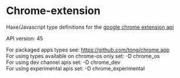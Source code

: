 
# Chrome-extension

Haxe/Javascript type definitions for the [google chrome extension api](https://developer.chrome.com/extensions/api_index)

API version: 45

For packaged apps types see: https://github.com/tong/chrome.app  
For using types available on chrome-os only set: -D chrome_os  
For using dev channel apis set: -D chrome_dev  
For using experimental apis set: -D chrome_experimental  
